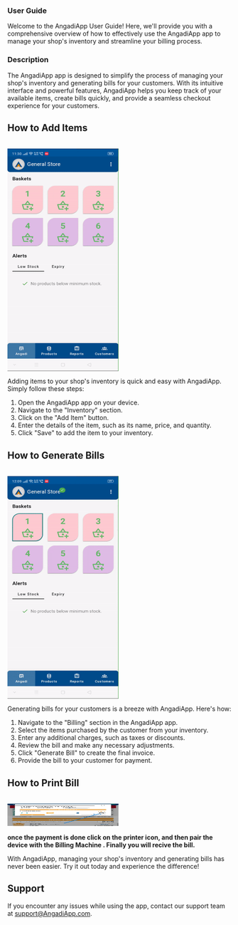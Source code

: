 ### User Guide

Welcome to the AngadiApp User Guide! Here, we'll provide you with a comprehensive overview of how to effectively use the AngadiApp app to manage your shop's inventory and streamline your billing process.

### Description

The AngadiApp app is designed to simplify the process of managing your shop's inventory and generating bills for your customers. With its intuitive interface and powerful features, AngadiApp helps you keep track of your available items, create bills quickly, and provide a seamless checkout experience for your customers.

## How to Add Items
<br>

<div style="width: 250px; height: 500px; overflow: hidden;">
  <img src="/.vitepress\assets\add_item.gif" alt="Add Items" style="width: 100%; height: 100%;">
</div>

Adding items to your shop's inventory is quick and easy with AngadiApp. Simply follow these steps:

1. Open the AngadiApp app on your device.
2. Navigate to the "Inventory" section.
3. Click on the "Add Item" button.
4. Enter the details of the item, such as its name, price, and quantity.
5. Click "Save" to add the item to your inventory.

## How to Generate Bills
<br>

<div style="width: 250px; height: 500px; overflow: hidden;">
  <img src="/.vitepress\assets\make_bill.gif" alt="Generate Bills" style="width: 100%; height: 100%;">
</div>

Generating bills for your customers is a breeze with AngadiApp. Here's how:

1. Navigate to the "Billing" section in the AngadiApp app.
2. Select the items purchased by the customer from your inventory.
3. Enter any additional charges, such as taxes or discounts.
4. Review the bill and make any necessary adjustments.
5. Click "Generate Bill" to create the final invoice.
6. Provide the bill to your customer for payment.


## How to Print Bill
<br>


<img src="/.vitepress\assets\7.jpeg" width="250" height="50">

**once the payment is done click on the printer icon, and then pair the device with the Billing Machine . Finally you will recive the bill.**



With AngadiApp, managing your shop's inventory and generating bills has never been easier. Try it out today and experience the difference!

## Support

If you encounter any issues while using the app, contact our support team at support@AngadiApp.com.